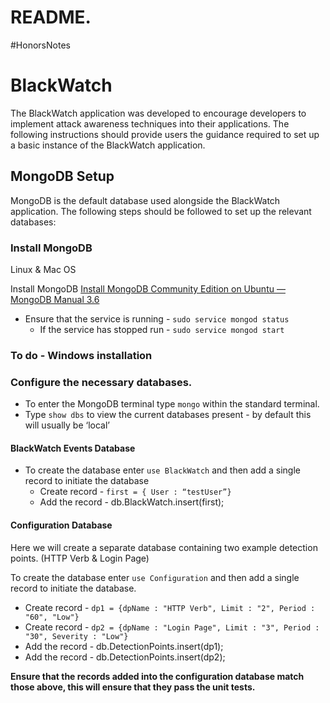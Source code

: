 # README.
#HonorsNotes

# BlackWatch
The BlackWatch application was developed to encourage developers to implement attack awareness techniques into their applications. The following instructions should provide users the guidance required to set up a basic instance of the BlackWatch application.

## MongoDB Setup

MongoDB is the default database used alongside the BlackWatch application. The following steps should be followed to set up the relevant databases:
 
### Install MongoDB

Linux & Mac OS

Install MongoDB [Install MongoDB Community Edition on Ubuntu — MongoDB Manual 3.6](https://docs.mongodb.com/manual/tutorial/install-mongodb-on-ubuntu/)

* Ensure that the service is running - `sudo service mongod status` 
	* If the service has stopped run - `sudo service mongod start`

### To do - Windows installation

### Configure the necessary databases.

* To enter the MongoDB terminal type `mongo` within the standard terminal. 
* Type `show dbs` to view the current databases present - by default this will usually be ‘local’ 

#### BlackWatch Events Database

* To create the database enter  `use BlackWatch`  and then add a single record to initiate the database
	* Create record - `first = { User : “testUser”}`
	* Add the record - db.BlackWatch.insert(first);

#### Configuration Database

Here we will create a separate database containing two example detection points. (HTTP Verb & Login Page)

To create the database enter  `use Configuration`  and then add a single record to initiate the database.
* Create record - `dp1 = {dpName : "HTTP Verb", Limit : "2", Period : "60", "Low"}`
* Create record - `dp2 = {dpName : "Login Page", Limit : "3", Period : "30", Severity : "Low"}`
* Add the record - db.DetectionPoints.insert(dp1);
* Add the record - db.DetectionPoints.insert(dp2);

**Ensure that the records added into the configuration database match those above, this will ensure that they pass the unit tests.**
